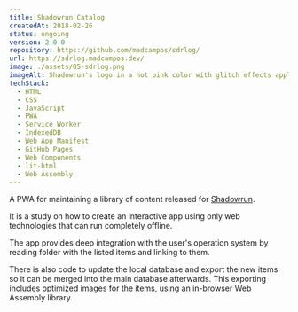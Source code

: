 ```yaml
---
title: Shadowrun Catalog
createdAt: 2018-02-26
status: ongoing
version: 2.0.0
repository: https://github.com/madcampos/sdrlog/
url: https://sdrlog.madcampos.dev/
image: ./assets/05-sdrlog.png
imageAlt: Shadowrun's logo in a hot pink color with glitch effects applied to it on a dark gray background.
techStack:
  - HTML
  - CSS
  - JavaScript
  - PWA
  - Service Worker
  - IndexedDB
  - Web App Manifest
  - GitHub Pages
  - Web Components
  - lit-html
  - Web Assembly
---
```


A PWA for maintaining a library of content released for [Shadowrun](https://en.wikipedia.org/wiki/Shadowrun).

It is a study on how to create an interactive app using only web technologies that can run completely offline.

The app provides deep integration with the user's operation system by reading folder with the listed items and linking to them.

There is also code to update the local database and export the new items so it can be merged into the main database afterwards. This exporting includes optimized images for the items, using an in-browser Web Assembly library.
